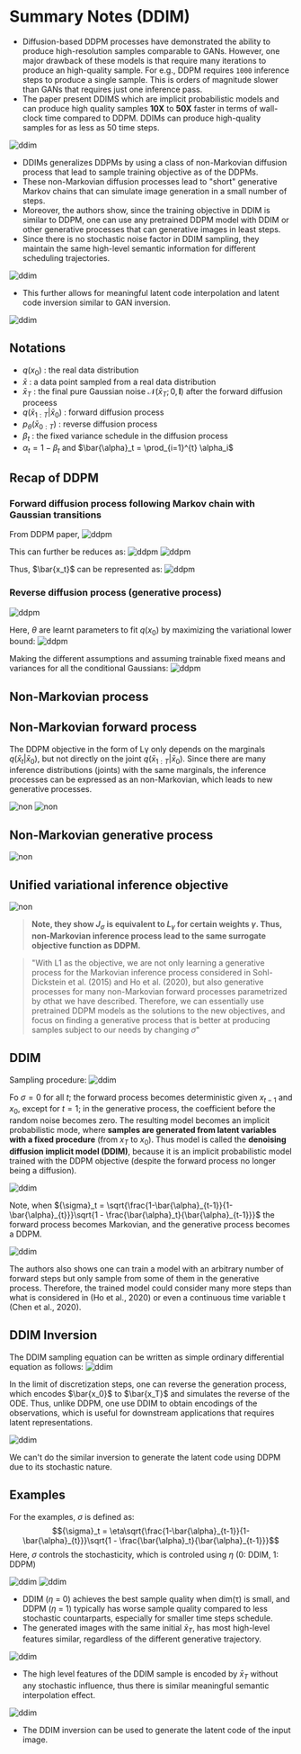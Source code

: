 # Summary Notes (DDIM)

- Diffusion-based DDPM processes have demonstrated the ability to produce high-resolution samples comparable to GANs. However, one major drawback of these models is that require many iterations to produce an high-quality sample. For e.g., DDPM requires `1000` inference steps to produce a single sample. This is orders of magnitude slower than GANs that requires just one inference pass. 
- The paper present DDIMS which are implicit probabilistic models and can produce high quality samples **10X** to **50X** faster in terms of wall-clock time compared to DDPM. DDIMs can produce high-quality samples for as less as 50 time steps.

![ddim](images/ddim/example_5.png)

- DDIMs generalizes DDPMs by using a class of non-Markovian diffusion process that lead to sample training objective as of the DDPMs.
- These non-Markovian diffusion processes lead to "short" generative Markov chains that can simulate image generation in a small number of steps. 
- Moreover, the authors show, since the training objective in DDIM is similar to DDPM, one can use any pretrained DDPM model with DDIM or other generative processes that can generative images in least steps.
- Since there is no stochastic noise factor in DDIM sampling, they maintain the same high-level semantic information for different scheduling trajectories.

![ddim](images/ddim/example_2.png)

- This further allows for meaningful latent code interpolation and latent code inversion similar to GAN inversion.

![ddim](images/ddim/example_3.png)

## Notations
- $q(x_0)$ : the real data distribution
- $\bar{x}$ : a data point sampled from a real data distribution
- $\bar{x}_T$ : the final pure Gaussian noise $\mathcal{N}(\bar{x}_T; 0, \mathbf{I})$ after the forward diffusion proceess
- $q(\bar{x}_{1:T} | \bar{x}_{0})$ : forward diffusion process
- $p_\theta(\bar{x}_{0:T})$ : reverse diffusion process
- $\beta_t$ : the fixed variance schedule in the diffusion process
- $\alpha_t=1-\beta_t$ and $\bar{\alpha}_t = \prod_{i=1}^{t} \alpha_i$

## Recap of DDPM

### Forward diffusion process following Markov chain with Gaussian transitions
From DDPM paper,
![ddpm](images/ddim/ddpm_1.png)

This can further be reduces as:
![ddpm](images/ddim/ddpm_3.png)
![ddpm](images/ddim/ddpm_2.png)

Thus, $\bar{x_t}$ can be represented as:
![ddpm](images/ddim/ddpm_4.png)

### Reverse diffusion process (generative process)
![ddpm](images/ddim/ddpm_5.png)

Here, $\theta$ are learnt parameters to fit $q(x_0)$ by maximizing the variational lower bound: 
![ddpm](images/ddim/ddpm_6.png)

Making the different assumptions and assuming trainable fixed means and variances for all the conditional Gaussians:
![ddpm](images/ddim/ddpm_7.png)

## Non-Markovian process

## Non-Markovian forward process
The DDPM objective in the form of Lγ only depends on the marginals $q(\bar{x}_t|\bar{x}_0)$, but not directly on the joint $q(\bar{x}_{1:T}|\bar{x}_0)$. Since there are many inference distributions (joints) with the same marginals, the inference processes can be expressed as an non-Markovian, which leads to new generative processes. 

![non](images/ddim/non_markovian_1.png)
![non](images/ddim/non_markovian_2.png)


## Non-Markovian generative process
![non](images/ddim/non_markovian_3.png)

## Unified variational inference objective
![non](images/ddim/non_markovian_4.png)


> **Note, they show ${J}_{\sigma}$ is equivalent to $L_{\gamma}$ for certain weights $\gamma$. Thus, non-Markovian inference process
lead to the same surrogate objective function as DDPM.**

> "With L1 as the objective, we are not only learning a generative process for the Markovian inference process considered in Sohl-Dickstein et al. (2015) and Ho et al. (2020), but also generative processes for many non-Markovian forward processes parametrized by σthat we have described. Therefore, we can essentially use pretrained DDPM models as the solutions to the new objectives, and focus on finding a generative process that is better at producing samples subject to our needs by changing $\sigma$"

## DDIM
Sampling procedure:
![ddim](images/ddim/ddim_1.png)

Fo $\sigma = 0$ for all $t$; the forward process becomes deterministic given $x_{t−1}$ and $x_0$, except for $t = 1$; in the generative process, the coefficient before the random noise  becomes zero. The resulting model becomes an implicit probabilistic mode, where **samples are generated from latent variables with a fixed procedure** (from $x_T$ to $x_0$). Thus model is called the **denoising diffusion implicit model (DDIM)**, because it is an implicit probabilistic model trained with the DDPM objective (despite the forward process no longer being a diffusion).

![ddim](images/ddim/ddim_2.png)

Note, when ${\sigma}_t = \sqrt{\frac{1-\bar{\alpha}_{t-1}}{1-\bar{\alpha}_{t}}}\sqrt{1 - \frac{\bar{\alpha}_t}{\bar{\alpha}_{t-1}}}$
the forward process becomes Markovian, and the generative process becomes a DDPM.

![ddim](images/ddim/ddim_3.png)

The authors also shows one can train a model with an arbitrary number of forward steps but only sample from some of them in the generative process. Therefore, the trained model could consider many more steps than what is considered in (Ho et al., 2020) or even a continuous time variable t (Chen et al., 2020).

## DDIM Inversion
The DDIM sampling equation can be written as simple ordinary differential equation as follows:
![ddim](images/ddim/ddim_inversion_eq_1.png)

In the limit of discretization steps, one can reverse the generation process, which encodes $\bar{x_0}$ to $\bar{x_T}$ and simulates the reverse of the ODE. Thus, unlike DDPM, one use DDIM to obtain encodings of the observations, which is useful for downstream applications that requires latent representations.

![ddim](images/ddim/ddim_inversion_eq_2.png)

We can't do the similar inversion to generate the latent code using DDPM due to its stochastic nature.

## Examples
For the examples, $\sigma$ is defined as:
$${\sigma}_t = \eta\sqrt{\frac{1-\bar{\alpha}_{t-1}}{1-\bar{\alpha}_{t}}}\sqrt{1 - \frac{\bar{\alpha}_t}{\bar{\alpha}_{t-1}}}$$
Here, $\sigma$ controls the stochasticity, which is controled using $\eta$ (0: DDIM, 1: DDPM)


![ddim](images/ddim/example_1.png)
![ddim](images/ddim/example_2.png)

- DDIM ($\eta$ = 0) achieves the best sample quality when dim(τ) is small, and DDPM ($\eta$ = 1) typically has worse sample quality compared to less stochastic countarparts, especially for smaller time steps schedule. 
- The generated images with the same initial $\bar{x}_T$, has most high-level features similar, regardless of the different generative trajectory.

![ddim](images/ddim/example_3.png)

- The high level features of the DDIM sample is encoded by $\bar{x}_T$ without any stochastic influence, thus there is similar meaningful semantic interpolation effect.

![ddim](images/ddim/example_4.png)
- The DDIM inversion can be used to generate the latent code of the input image.
